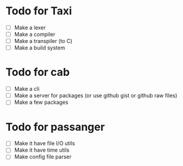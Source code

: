 <!--
 Copyright (C) 2022 Lilypad
 
 This file is part of Taxi.
 
 Taxi is free software: you can redistribute it and/or modify
 it under the terms of the GNU General Public License as published by
 the Free Software Foundation, either version 3 of the License, or
 (at your option) any later version.
 
 Taxi is distributed in the hope that it will be useful,
 but WITHOUT ANY WARRANTY; without even the implied warranty of
 MERCHANTABILITY or FITNESS FOR A PARTICULAR PURPOSE.  See the
 GNU General Public License for more details.
 
 You should have received a copy of the GNU General Public License
 along with Taxi.  If not, see <http://www.gnu.org/licenses/>.
-->

# Todo for Taxi

- [ ] Make a lexer
- [ ] Make a compiler
- [ ] Make a transpiler (to C)
- [ ] Make a build system

# Todo for cab

- [ ] Make a cli
- [ ] Make a server for packages (or use github gist or github raw files)
- [ ] Make a few packages

# Todo for passanger

- [ ] Make it have file I/O utils
- [ ] Make it have time utils
- [ ] Make config file parser
